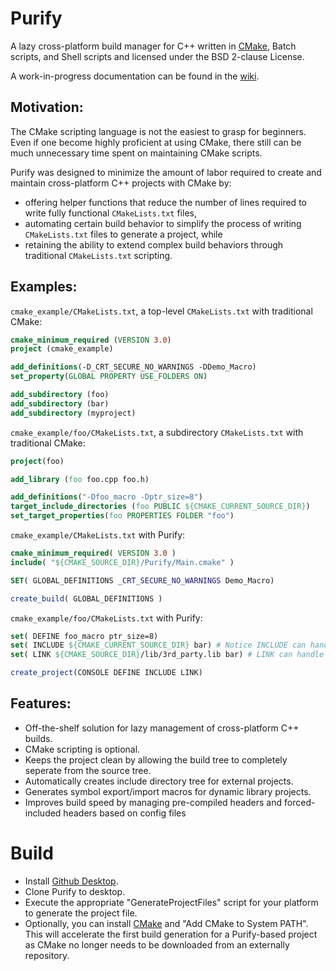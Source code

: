 Purify
=======

A lazy cross-platform build manager for C++ written in [CMake](http://www.cmake.org/), Batch scripts, and Shell scripts and licensed under the BSD 2-clause License. 

A work-in-progress documentation can be found in the [wiki](https://github.com/fpark12/PurifyCore/wiki).

Motivation:
-------
The CMake scripting language is not the easiest to grasp for beginners. Even if one become highly proficient at using CMake, there still can be much unnecessary time spent on maintaining CMake scripts.

Purify was designed to minimize the amount of labor required to create and maintain cross-platform C++ projects with CMake by:
   * offering helper functions that reduce the number of lines required to write fully functional `CMakeLists.txt` files,
   * automating certain build behavior to simplify the process of writing `CMakeLists.txt` files to generate a project, while
   * retaining the ability to extend complex build behaviors through traditional `CMakeLists.txt` scripting.

Examples:
-------
`cmake_example/CMakeLists.txt`, a top-level `CMakeLists.txt` with traditional CMake:
```CMake
cmake_minimum_required (VERSION 3.0)
project (cmake_example)

add_definitions(-D_CRT_SECURE_NO_WARNINGS -DDemo_Macro)
set_property(GLOBAL PROPERTY USE_FOLDERS ON)

add_subdirectory (foo)
add_subdirectory (bar)
add_subdirectory (myproject)
```

`cmake_example/foo/CMakeLists.txt`, a subdirectory `CMakeLists.txt` with traditional CMake:
```CMake
project(foo)

add_library (foo foo.cpp foo.h)

add_definitions("-Dfoo_macro -Dptr_size=8")
target_include_directories (foo PUBLIC ${CMAKE_CURRENT_SOURCE_DIR})
set_target_properties(foo PROPERTIES FOLDER "foo")
```

`cmake_example/CMakeLists.txt` with Purify:
```CMake
cmake_minimum_required( VERSION 3.0 )
include( "${CMAKE_SOURCE_DIR}/Purify/Main.cmake" )

SET( GLOBAL_DEFINITIONS _CRT_SECURE_NO_WARNINGS Demo_Macro)

create_build( GLOBAL_DEFINITIONS )
```

`cmake_example/foo/CMakeLists.txt` with Purify:
```CMake
set( DEFINE foo_macro ptr_size=8)
set( INCLUDE ${CMAKE_CURRENT_SOURCE_DIR} bar) # Notice INCLUDE can handle both folders and targets
set( LINK ${CMAKE_SOURCE_DIR}/lib/3rd_party.lib bar) # LINK can handle both absolute directories and targets

create_project(CONSOLE DEFINE INCLUDE LINK)
```

Features:
-------
- Off-the-shelf solution for lazy management of cross-platform C++ builds.
- CMake scripting is optional.
- Keeps the project clean by allowing the build tree to completely seperate from the source tree.
- Automatically creates include directory tree for external projects.
- Generates symbol export/import macros for dynamic library projects.
- Improves build speed by managing pre-compiled headers and forced-included headers based on config files


# Build
 - Install [Github Desktop](https://desktop.github.com/).
 - Clone Purify to desktop.
 - Execute the appropriate "GenerateProjectFiles" script for your platform to generate the project file.
 - Optionally, you can install [CMake](http://www.cmake.org/) and "Add CMake to System PATH". This will accelerate the first build generation for a Purify-based project as CMake no longer needs to be downloaded from an externally repository.

